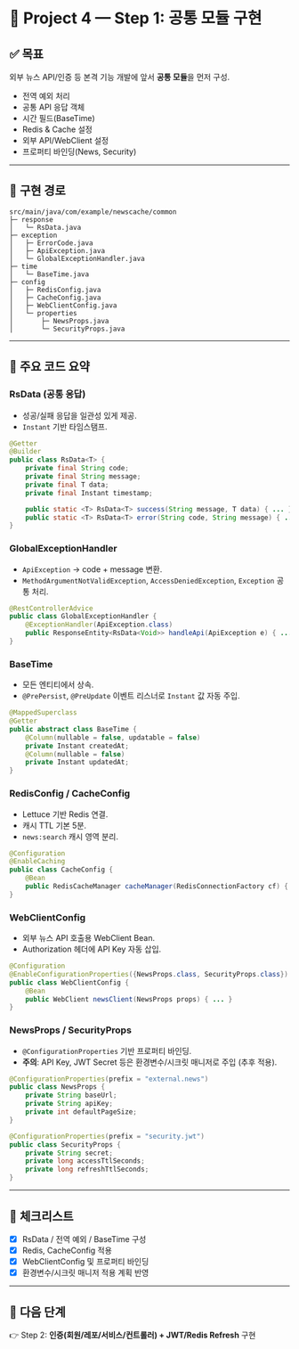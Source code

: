 # 📑 Project 4 — Step 1: 공통 모듈 구현

## ✅ 목표

외부 뉴스 API/인증 등 본격 기능 개발에 앞서 **공통 모듈**을 먼저 구성.

* 전역 예외 처리
* 공통 API 응답 객체
* 시간 필드(BaseTime)
* Redis & Cache 설정
* 외부 API/WebClient 설정
* 프로퍼티 바인딩(News, Security)

---

## 📂 구현 경로

```
src/main/java/com/example/newscache/common
├─ response
│   └─ RsData.java
├─ exception
│   ├─ ErrorCode.java
│   ├─ ApiException.java
│   └─ GlobalExceptionHandler.java
├─ time
│   └─ BaseTime.java
├─ config
│   ├─ RedisConfig.java
│   ├─ CacheConfig.java
│   ├─ WebClientConfig.java
│   └─ properties
│       ├─ NewsProps.java
│       └─ SecurityProps.java
```

---

## 🧱 주요 코드 요약

### RsData (공통 응답)

* 성공/실패 응답을 일관성 있게 제공.
* `Instant` 기반 타임스탬프.

```java
@Getter
@Builder
public class RsData<T> {
    private final String code;
    private final String message;
    private final T data;
    private final Instant timestamp;

    public static <T> RsData<T> success(String message, T data) { ... }
    public static <T> RsData<T> error(String code, String message) { ... }
}
```

### GlobalExceptionHandler

* `ApiException` → code + message 변환.
* `MethodArgumentNotValidException`, `AccessDeniedException`, `Exception` 공통 처리.

```java
@RestControllerAdvice
public class GlobalExceptionHandler {
    @ExceptionHandler(ApiException.class)
    public ResponseEntity<RsData<Void>> handleApi(ApiException e) { ... }
}
```

### BaseTime

* 모든 엔티티에서 상속.
* `@PrePersist`, `@PreUpdate` 이벤트 리스너로 `Instant` 값 자동 주입.

```java
@MappedSuperclass
@Getter
public abstract class BaseTime {
    @Column(nullable = false, updatable = false)
    private Instant createdAt;
    @Column(nullable = false)
    private Instant updatedAt;
}
```

### RedisConfig / CacheConfig

* Lettuce 기반 Redis 연결.
* 캐시 TTL 기본 5분.
* `news:search` 캐시 영역 분리.

```java
@Configuration
@EnableCaching
public class CacheConfig {
    @Bean
    public RedisCacheManager cacheManager(RedisConnectionFactory cf) { ... }
}
```

### WebClientConfig

* 외부 뉴스 API 호출용 WebClient Bean.
* Authorization 헤더에 API Key 자동 삽입.

```java
@Configuration
@EnableConfigurationProperties({NewsProps.class, SecurityProps.class})
public class WebClientConfig {
    @Bean
    public WebClient newsClient(NewsProps props) { ... }
}
```

### NewsProps / SecurityProps

* `@ConfigurationProperties` 기반 프로퍼티 바인딩.
* **주의**: API Key, JWT Secret 등은 환경변수/시크릿 매니저로 주입 (추후 적용).

```java
@ConfigurationProperties(prefix = "external.news")
public class NewsProps {
    private String baseUrl;
    private String apiKey;
    private int defaultPageSize;
}
```

```java
@ConfigurationProperties(prefix = "security.jwt")
public class SecurityProps {
    private String secret;
    private long accessTtlSeconds;
    private long refreshTtlSeconds;
}
```

---

## 📝 체크리스트

* [x] RsData / 전역 예외 / BaseTime 구성
* [x] Redis, CacheConfig 적용
* [x] WebClientConfig 및 프로퍼티 바인딩
* [x] 환경변수/시크릿 매니저 적용 계획 반영

---

## 📌 다음 단계

👉 Step 2: **인증(회원/레포/서비스/컨트롤러) + JWT/Redis Refresh** 구현
